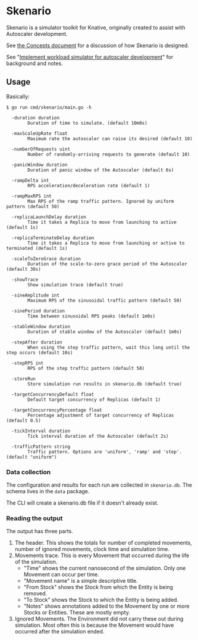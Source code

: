# Skenario

Skenario is a simulator toolkit for Knative, originally created to assist
with Autoscaler development. 

See [the Concepts document](docs/concepts.md) for a discussion of how Skenario is designed.

See "[Implement workload simulator for autoscaler development](https://github.com/knative/serving/issues/1686)"
for background and notes. 

## Usage

Basically:

```
$ go run cmd/skenario/main.go -h

  -duration duration
        Duration of time to simulate. (default 10m0s)

  -maxScaleUpRate float
        Maximum rate the autoscaler can raise its desired (default 10)

  -numberOfRequests uint
        Number of randomly-arriving requests to generate (default 10)

  -panicWindow duration
        Duration of panic window of the Autoscaler (default 6s)

  -rampDelta int
        RPS acceleration/deceleration rate (default 1)

  -rampMaxRPS int
        Max RPS of the ramp traffic pattern. Ignored by uniform pattern (default 50)

  -replicaLaunchDelay duration
        Time it takes a Replica to move from launching to active (default 1s)

  -replicaTerminateDelay duration
        Time it takes a Replica to move from launching or active to terminated (default 1s)

  -scaleToZeroGrace duration
        Duration of the scale-to-zero grace period of the Autoscaler (default 30s)

  -showTrace
        Show simulation trace (default true)

  -sineAmplitude int
        Maximum RPS of the sinusoidal traffic pattern (default 50)

  -sinePeriod duration
        Time between sinusoidal RPS peaks (default 1m0s)

  -stableWindow duration
        Duration of stable window of the Autoscaler (default 1m0s)

  -stepAfter duration
        When using the step traffic pattern, wait this long until the step occurs (default 10s)

  -stepRPS int
        RPS of the step traffic pattern (default 50)

  -storeRun
        Store simulation run results in skenario.db (default true)

  -targetConcurrencyDefault float
        Default target concurrency of Replicas (default 1)

  -targetConcurrencyPercentage float
        Percentage adjustment of target concurrency of Replicas (default 0.5)

  -tickInterval duration
        Tick interval duration of the Autoscaler (default 2s)

  -trafficPattern string
        Traffic pattern. Options are 'uniform', 'ramp' and 'step'. (default "uniform")
```

### Data collection

The configuration and results for each run are collected in `skenario.db`. The schema lives in the `data` package.

The CLI will create a skenario.db file if it doesn't already exist.

### Reading the output

The output has three parts.

1. The header. This shows the totals for number of completed movements, number of ignored movements, clock time and
   simulation time.
1. Movements trace. This is every Movement that occurred during the life of the simulation.
    * "Time" shows the current nanosecond of the simulation. Only one Movement can occur per time.
    * "Movement name" is a simple descriptive title.
    * "From Stock" shows the Stock from which the Entity is being removed.
    * "To Stock" shows the Stock to which the Entity is being added.
    * "Notes" shows annotations added to the Movement by one or more Stocks or Entities. These are mostly empty.
1. Ignored Movements. The Environment did not carry these out during simulation. Most often this is because the
   Movement would have occurred after the simulation ended.
